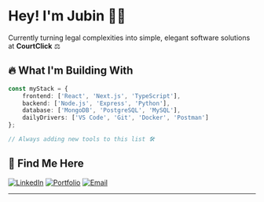 # Hey! I'm Jubin 👨‍💻

Currently turning legal complexities into simple, elegant software solutions at **CourtClick** ⚖️

## 🔥 What I'm Building With

```typescript
const myStack = {
    frontend: ['React', 'Next.js', 'TypeScript'],
    backend: ['Node.js', 'Express', 'Python'],
    database: ['MongoDB', 'PostgreSQL', 'MySQL'],
    dailyDrivers: ['VS Code', 'Git', 'Docker', 'Postman']
};

// Always adding new tools to this list 🛠️
```
## 📡 Find Me Here

[![LinkedIn](https://img.shields.io/badge/LinkedIn-0077B5?style=for-the-badge&logo=linkedin&logoColor=white)](https://www.linkedin.com/in/jubin-philip)
[![Portfolio](https://img.shields.io/badge/Portfolio-FF5722?style=for-the-badge&logo=google-chrome&logoColor=white)](https://jubinphilip.netlify.app)
[![Email](https://img.shields.io/badge/Email-D14836?style=for-the-badge&logo=gmail&logoColor=white)](mailto:jubinphilip25@gmail.com)

---
